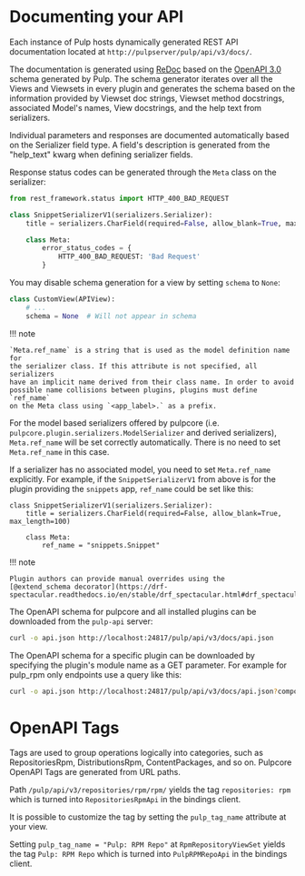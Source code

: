 # Documenting your API

Each instance of Pulp hosts dynamically generated REST API documentation located at
`http://pulpserver/pulp/api/v3/docs/`.

The documentation is generated using [ReDoc](https://github.com/Rebilly/ReDoc) based on the
[OpenAPI 3.0](https://github.com/OAI/OpenAPI-Specification/blob/master/versions/3.0.3.md) schema
generated by Pulp. The schema generator iterates over all the Views and Viewsets in every plugin
and generates the schema based on the information provided by Viewset doc strings, Viewset method
docstrings, associated Model's names, View docstrings, and the help text from serializers.

Individual parameters and responses are documented automatically based on the Serializer field type.
A field's description is generated from the "help_text" kwarg when defining serializer fields.

Response status codes can be generated through the `Meta` class on the serializer:

```python
from rest_framework.status import HTTP_400_BAD_REQUEST

class SnippetSerializerV1(serializers.Serializer):
    title = serializers.CharField(required=False, allow_blank=True, max_length=100)

    class Meta:
        error_status_codes = {
            HTTP_400_BAD_REQUEST: 'Bad Request'
        }
```

You may disable schema generation for a view by setting `schema` to `None`:

```python
class CustomView(APIView):
    # ...
    schema = None  # Will not appear in schema
```

!!! note

    `Meta.ref_name` is a string that is used as the model definition name for
    the serializer class. If this attribute is not specified, all serializers
    have an implicit name derived from their class name. In order to avoid
    possible name collisions between plugins, plugins must define `ref_name`
    on the Meta class using `<app_label>.` as a prefix.

For the model based serializers offered by pulpcore (i.e.
`pulpcore.plugin.serializers.ModelSerializer` and derived
serializers), `Meta.ref_name` will be set correctly automatically. There is no
need to set `Meta.ref_name` in this case.

If a serializer has no associated model, you need to set `Meta.ref_name`
explicitly. For example, if the `SnippetSerializerV1` from above is for
the plugin providing the `snippets` app, `ref_name` could be set like
this:

```
class SnippetSerializerV1(serializers.Serializer):
    title = serializers.CharField(required=False, allow_blank=True, max_length=100)

    class Meta:
        ref_name = "snippets.Snippet"
```

!!! note

    Plugin authors can provide manual overrides using the
    [@extend_schema decorator](https://drf-spectacular.readthedocs.io/en/stable/drf_spectacular.html#drf_spectacular.utils.extend_schema)

The OpenAPI schema for pulpcore and all installed plugins can be downloaded from the `pulp-api`
server:

```bash
curl -o api.json http://localhost:24817/pulp/api/v3/docs/api.json
```

The OpenAPI schema for a specific plugin can be downloaded by specifying the plugin's module name
as a GET parameter. For example for pulp_rpm only endpoints use a query like this:

```bash
curl -o api.json http://localhost:24817/pulp/api/v3/docs/api.json?component=rpm
```

# OpenAPI Tags

Tags are used to group operations logically into categories, such as RepositoriesRpm,
DistributionsRpm, ContentPackages, and so on.
Pulpcore OpenAPI Tags are generated from URL paths.

Path `/pulp/api/v3/repositories/rpm/rpm/` yields the tag `repositories: rpm` which is turned into
`RepositoriesRpmApi` in the bindings client.

It is possible to customize the tag by setting the `pulp_tag_name` attribute at your view.

Setting `pulp_tag_name = "Pulp: RPM Repo"` at `RpmRepositoryViewSet` yields the tag `Pulp: RPM Repo`
which is turned into `PulpRPMRepoApi` in the bindings client.
